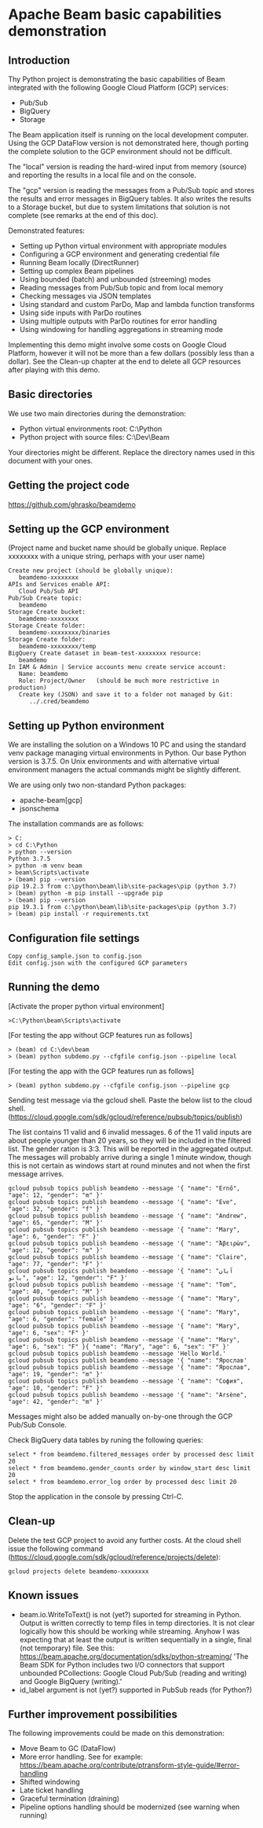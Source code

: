 # Apache Beam basic capabilities demonstration

## Introduction

Thy Python project is demonstrating the basic capabilities of Beam 
integrated with the following Google Cloud Platform (GCP) services:

- Pub/Sub
- BigQuery
- Storage

The Beam application itself is running on the local development 
computer. Using the GCP DataFlow version is not demonstrated here,
though porting the complete solution to the GCP environment should 
not be difficult.

The "local" version is reading the hard-wired input from memory (source)
and reporting the results in a local file and on the console.

The "gcp" version is reading the messages from a Pub/Sub topic and 
stores the results and error messages in BigQuery tables. It also
writes the results to a Storage bucket, but due to system limitations
that solution is not complete (see remarks at the end of this doc).

Demonstrated features:

- Setting up Python virtual environment with appropriate modules
- Configuring a GCP environment and generating credential file
- Running Beam locally (DirectRunner)
- Setting up complex Beam pipelines
- Using bounded (batch) and unbounded (streeming) modes
- Reading messages from Pub/Sub topic and from local memory
- Checking messages via JSON templates
- Using standard and custom ParDo, Map and lambda function transforms
- Using side inputs with ParDo routines
- Using multiple outputs with ParDo routines for error handling
- Using windowing for handling aggregations in streaming mode

Implementing this demo might involve some costs on Google Cloud Platform, 
however it will not be more than a few dollars (possibly less than a dollar).
See the Clean-up chapter at the end to delete all GCP resources after
playing with this demo.

## Basic directories

We use two main directories during the demonstration:

- Python virtual environments root: C:\Python
- Python project with source files: C:\Dev\Beam

Your directories might be different. Replace the directory names used
in this document with your ones.

## Getting the project code

https://github.com/ghrasko/beamdemo

## Setting up the GCP environment

(Project name and bucket name should be globally unique. 
Replace xxxxxxxx with a unique string, perhaps with your user name)

```
Create new project (should be globally unique): 
   beamdemo-xxxxxxxx
APIs and Services enable API:
   Cloud Pub/Sub API
Pub/Sub Create topic: 
   beamdemo
Storage Create bucket: 
   beamdemo-xxxxxxxx
Storage Create folder: 
   beamdemo-xxxxxxxx/binaries
Storage Create folder: 
   beamdemo-xxxxxxxx/temp
BigQuery Create dataset in beam-test-xxxxxxxx resource:
   beamdemo
In IAM & Admin | Service accounts menu create service account:
   Name: beamdemo
   Role: Project/Owner   (should be much more restrictive in production)
   Create key (JSON) and save it to a folder not managed by Git:
      ../.cred/beamdemo
```

## Setting up Python environment

We are installing the solution on a Windows 10 PC and using the standard
venv package managing virtual environments in Python. Our base Python version
is 3.7.5. On Unix environments and with alternative virtual environment 
managers the actual commands might be slightly different.

We are using only two non-standard Python packages:
- apache-beam[gcp]
- jsonschema

The installation commands are as follows:

```
> C:
> cd C:\Python
> python --version
Python 3.7.5
> python -m venv beam
> beam\Scripts\activate
> (beam) pip --version
pip 19.2.3 from c:\python\beam\lib\site-packages\pip (python 3.7)
> (beam) python -m pip install --upgrade pip
> (beam) pip --version
pip 19.3.1 from c:\python\beam\lib\site-packages\pip (python 3.7)
> (beam) pip install -r requirements.txt
```

## Configuration file settings

```
Copy config_sample.json to config.json
Edit config.json with the configured GCP parameters
```

## Running the demo

[Activate the proper python virtual environment]
```
>C:\Python\beam\Scripts\activate
```
[For testing the app without GCP features run as follows]
```
> (beam) cd C:\dev\beam
> (beam) python subdemo.py --cfgfile config.json --pipeline local
```
[For testing the app with the GCP features run as follows]
```
> (beam) python subdemo.py --cfgfile config.json --pipeline gcp
```
Sending test message via the gcloud shell. Paste the below list to the cloud shell. 
(https://cloud.google.com/sdk/gcloud/reference/pubsub/topics/publish)

The list contains 11 valid and 6 invalid messages. 6 of the 11 valid inputs are 
about people younger than 20 years, so they will be included in the filtered list. 
The gender ration is 3:3. This will be reported in the aggregated output. The
messages will probably arrive during a single 1 minute window, though this is not
certain as windows start at round minutes and not when the first message arrives.
```
gcloud pubsub topics publish beamdemo --message '{ "name": "Ernő", "age": 12, "gender": "m" }'
gcloud pubsub topics publish beamdemo --message '{ "name": "Eve", "age": 32, "gender": "f" }'
gcloud pubsub topics publish beamdemo --message '{ "name": "Andrew", "age": 65, "gender": "M" }'
gcloud pubsub topics publish beamdemo --message '{ "name": "Mary", "age": 6, "gender": "F" }'
gcloud pubsub topics publish beamdemo --message '{ "name": "Ἀβειρὼν", "age": 12, "gender": "m" }'
gcloud pubsub topics publish beamdemo --message '{ "name": "Claire", "age": 77, "gender": "F" }'
gcloud pubsub topics publish beamdemo --message '{ "name": "آبان بانو", "age": 12, "gender": "F" }'
gcloud pubsub topics publish beamdemo --message '{ "name": "Tom", "age": 40, "gender": "M" }'
gcloud pubsub topics publish beamdemo --message '{ "name": "Mary", "age": "6", "gender": "F" }'
gcloud pubsub topics publish beamdemo --message '{ "name": "Mary", "age": 6, "gender": "female" }'
gcloud pubsub topics publish beamdemo --message '{ "name": "Mary", "age": 6, "sex": "F" }'
gcloud pubsub topics publish beamdemo --message '{ "name": "Mary", "age": 6, "sex": "F" }{ "name": "Mary", "age": 6, "sex": "F" }'
gcloud pubsub topics publish beamdemo --message 'Hello World.'
gcloud pubsub topics publish beamdemo --message '{ "name": "Ярослав'
gcloud pubsub topics publish beamdemo --message '{ "name": "Ярослав", "age": 19, "gender": "m" }'
gcloud pubsub topics publish beamdemo --message '{ "name": "София", "age": 10, "gender": "F" }'
gcloud pubsub topics publish beamdemo --message '{ "name": "Arsène", "age": 42, "gender": "m" }'
```
Messages might also be added manually on-by-one through the GCP Pub/Sub Console.

Check BigQuery data tables by runing the following queries:
```
select * from beamdemo.filtered_messages order by processed desc limit 20
select * from beamdemo.gender_counts order by window_start desc limit 20
select * from beamdemo.error_log order by processed desc limit 20
```
Stop the application in the console by pressing Ctrl-C.

## Clean-up

Delete the test GCP project to avoid any further costs. At the cloud shell issue
the following command (https://cloud.google.com/sdk/gcloud/reference/projects/delete):
```
gcloud projects delete beamdemo-xxxxxxxx
```
## Known issues

- beam.io.WriteToText() is not (yet?) suported for streaming in Python.
  Output is written correctly to temp files in temp directories. It is
  not clear logically how this should be working while streaming. Anyhow
  I was expecting that at least the output is written sequentially in a
  single, final (not temporary) file. See this:
  https://beam.apache.org/documentation/sdks/python-streaming/
  'The Beam SDK for Python includes two I/O connectors that support 
  unbounded PCollections: Google Cloud Pub/Sub (reading and writing) and 
  Google BigQuery (writing).'
- id_label argument is not (yet?) supported in PubSub reads (for Python?)

## Further improvement possibilities

The following improvements could be made on this demonstration:

- Move Beam to GC (DataFlow)
- More error handling. See for example:
  https://beam.apache.org/contribute/ptransform-style-guide/#error-handling
- Shifted windowing
- Late ticket handling
- Graceful termination (draining)
- Pipeline options handling should be modernized (see warning when running)


